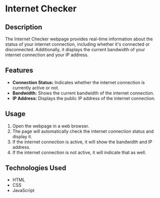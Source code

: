 # Internet Checker

## Description
The Internet Checker webpage provides real-time information about the status of your internet connection, including whether it's connected or disconnected. Additionally, it displays the current bandwidth of your internet connection and your IP address.

## Features
- **Connection Status:** Indicates whether the internet connection is currently active or not.
- **Bandwidth:** Shows the current bandwidth of the internet connection.
- **IP Address:** Displays the public IP address of the internet connection.

## Usage
1. Open the webpage in a web browser.
2. The page will automatically check the internet connection status and display it.
3. If the internet connection is active, it will show the bandwidth and IP address.
4. If the internet connection is not active, it will indicate that as well.

## Technologies Used
- HTML
- CSS
- JavaScript
